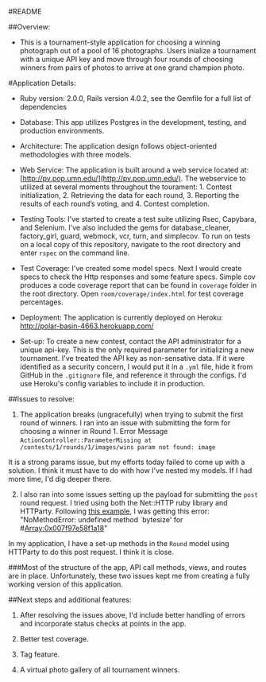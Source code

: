 #README

##Overview: 

* This is a tournament-style application for choosing a winning photograph out of a pool of 16 photographs. Users inialize a tournament with a unique API key and move through four rounds of choosing winners from pairs of photos to arrive at one grand champion photo.

#Application Details: 

* Ruby version: 2.0.0, Rails version 4.0.2, see the Gemfile for a full list of dependencies

* Database: This app utilizes Postgres in the development, testing, and production environments. 

* Architecture: The application design follows object-oriented methodologies with three models.

* Web Service: The application is built around a web service located at: [http://pv.pop.umn.edu/](http://pv.pop.umn.edu/). The webservice to utilized at several moments throughout the tourament: 1. Contest initialization, 2. Retrieving the data for each round, 3. Reporting the results of each round’s voting, and 4. Contest completion.

* Testing Tools: I've started to create a test suite utilizing Rsec, Capybara, and Selenium. I've also included the gems for database_cleaner, factory_girl, guard, webmock, vcr, turn, and simplecov. To run on tests on a local copy of this repository, navigate to the root directory and enter `rspec` on the command line. 

* Test Coverage: I've created some model specs. Next I would create specs to check the Http responses and some feature specs. Simple cov produces a code coverage report that can be found in `coverage` folder in the root directory. Open `room/coverage/index.html` for test coverage percentages. 

* Deployment: The application is currently deployed on Heroku: http://polar-basin-4663.herokuapp.com/

* Set-up: To create a new contest, contact the API administrator for a unique api-key. This is the only required parameter for initializing a new tournament. I've treated the API key as non-sensative data. If it were identified as a security concern, I would put it in a `.yml` file, hide it from GitHub in the `.gitignore` file, and reference it through the configs. I'd use Heroku's config variables to include it in production.

##Issues to resolve:

1. The application breaks (ungracefully) when trying to submit the first round of winners. I ran into an issue with submitting the form for choosing a winner in Round 1.
Error Message
`ActionController::ParameterMissing at /contests/1/rounds/1/images/wins
param not found: image`

It is a strong params issue, but my efforts today failed to come up with a solution. I think it must have to do with how I've nested my models. If I had more time, I'd dig deeper there. 

2. I also ran into some issues setting up the payload for submitting the `post` round request. I tried using both the Net::HTTP ruby library and HTTParty. Following [this example](http://stackoverflow.com/questions/3586616/help-me-with-posting-with-nethttp), I was getting this error: 
"NoMethodError: undefined method `bytesize' for #<Array:0x007f97e58f1a18>"

In my application, I have a set-up methods in the `Round` model using HTTParty to do this post request. I think it is close.

###Most of the structure of the app, API call methods, views, and routes are in place. Unfortunately, these two issues kept me from creating a fully working version of this application. 

##Next steps and additional features:
1. After resolving the issues above, I'd include better handling of errors and incorporate status checks at points in the app.

2. Better test coverage.

3. Tag feature.

4. A virtual photo gallery of all tournament winners.


